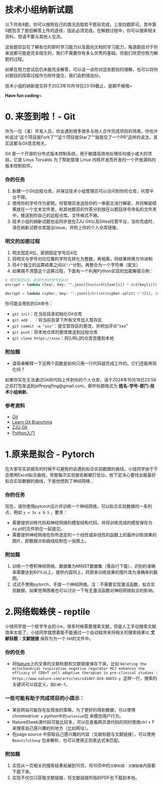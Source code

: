 # 技术小组纳新试题

以下共有8题，你可以按照自己的情况选取若干题目完成，三至四题即可。其中第0题包含了题目解答上传的途径，因此必须完成。在解题过程中，你可以搜索相关资料，但请不要与其他人交流。

这些题目旨在了解各位的即时学习能力以及面向文档的学习能力，每道题目对于你来说都可能是完全陌生的，我们不需要你有多么优秀的基础，但我们欣赏你努力解题的过程。

如果在努力尝试后仍未能完全解答，可以谈一谈你对这些题目的理解，也可以将你对题目的探索过程作为附件提交，我们会酌情加分。

技术小组的纳新提交将于2023年10月18日23:59截止，逾期不候哦\~

**Have fun coding\~**

# 0. 来签到啦！- Git

作为一位（准）开发人员，你会遇到很多很多与他人合作完成项目的场景。你也许听说过“这个项目我Fork了”“这个项目我Star了”“我提交了一个PR”这样的说法，其实这都与Git息息相关。

Git 是一个开源的分布式版本控制系统，用于敏捷高效地处理任何或小或大的项目。它是 Linus Torvalds 为了帮助管理 Linux 内核开发而开发的一个开放源码的版本控制软件。

### 你的任务

1.  新建一个Git远程仓库，并保证技术小组管理员可以访问到你的仓库，托管平台不限。
2.  使用你的学号作为密钥，将管理员发送给你的一串密文进行解密，并将解密结果放在一个文本文件里，和其他题目的作答分别放在以题目序号命名的文件夹中，推送到你自己的远程仓库。文件格式不限。
3.  技术小组的纳新试题也会同步放在ZJU Git以及Gitea托管平台，当你完成时，请在纳新试题仓库提出issue，并附上你的个人仓库链接。

### 明文的加密过程

1.  明文固定4位，密钥固定学号后4位
2.  将明文与学号对应位置的字符先转化为整数，再相乘，将结果转换为16进制
3.  将4个独立的运算结果之间以`"/"`分割，再整合为一个字符串（密文）
4.  如果搞不清楚这个运算过程，下面有一个利用Python实现的加密解密示例：

```python
# 明文固定4位，密钥为你的学号后4位
encrypt = lambda clear, key: "".join([hex(ord(clear[i]) * ord(key[i]))[2:] + '/' for i in range(4)])[:-1]

decrypt = lambda cipher, key: "".join([chr(int(cipher.split('/')[i], 16) // ord(key[i])) for i in range(4)])
```

你可能会用到的Git命令：

-   `git init`：在当前目录初始化Git仓库
-   `git add . `：将当前目录下所有文件加入暂存区
-   `git commit -m "xxx"`：提交暂存区的更改，并附加评论“xxx”
-   `git push`：将本地仓库的更改推送到远程仓库
-   `git clone https://xxxx`：将\[URL]的仓库克隆到本地

### 附加题

-   请简单解释一下这两个函数是如何只用一行代码就完成工作的。它们还能再简化吗？

如果你实在无法通过Git将代码上传到你的个人仓库，请于2024年10月18日23:59之前打包发送到jeffreyqjfing\@gmail.com，邮件标题格式为 **姓名-学号-部门-技术小组纳新**。

### 参考资料

-   [Git](https://git-scm.com/ "Git")
-   [Learn Git Branching](https://learngitbranching.js.org/?locale=zh_CN "Learn Git Branching")
-   [ZJU Git](https://git.zju.edu.cn/ "ZJU Git")
-   [Python入门](https://www.runoob.com/python/python-tutorial.html "Python入门")

# 1.原来是拟合 - Pytorch
在大家写实验报告的时候不可避免的会遇到拟合实验数据的曲线，小钱同学由于不会使用Excel拟合曲线，导致每次实验报告都被打低分。他下定决心要找出能最好拟合实验数据的曲线，于是他想到了神经网络...

### 你的任务
现在，请你使用pytorch设计并训练一个神经网络，可以拟合实验数据的一系列点，例如 `y = 3x ± 0.5` ，要求：

-  需要提供训练代码和神经网络的模型结构代码，并将训练完成的模型保存为xx.pt的文件附在一起提交。
-  需要提供神经网络在你所选定的一个线性或非线性的函数上的最终训练效果的图片，即数据点和曲线绘制在一张图上。

### 附加题
1. 训练一个卷积神经网络，数据集为MINST数据集（需自行下载），识别的准确率需要达到80%以上，提供内容同上，将原来训练效果的图片改为准确率的截图。
2. 试试不使用pytorch，手搓一个神经网络。注：不需要实现激活函数，拟合实验数据。如果觉得困难也可以讨论一下有无激活函数对神经网络拟合的影响。

# 2.网络蜘蛛侠 - reptile
小钱同学是一个医学专业的小e，很多时候需要搜索文献，但是人工手动搜索文献效率太低了，小钱同学就想着能不能通过一个自动程序来将相关的搜索结果以 **文献标题：文献链接** 保存为为一个.txt的文件中。

### 你的任务
-  将[Nature](https://www.nature.com/ "Nature")上的文章的文献标题和文献链接保存下来，比如 `Deleting the mitochondrial respiration negative regulator MCJ enhances the efficacy of CD8+T cell adoptive therapies in pre-clinical studies : https://www.nature.com/articles/s41467-024-48653-y
`这样一行，搜索的关键词可以自定义，如`CAR-T`。

### 一些可能有助于完成项目的小提示：
-  某些网站可能存在反爬虫的策略，为了更好的得到数据，可以使用chromedriver + python中的`selenium`包 来模仿用户行为。
-  Nature的web源代码可能比较多，可以在查看网页源代码的同时使用ctrl + F 来搜索自己感兴趣的的地方（比如网址）。
-  在page source 中获取自己感兴趣的内容（文献标题与文献链接），可以使用 `BeautifulSoup` 包来解析，也可以使用正则表达式来匹配。

### 附加题
1. 实现从一页相关的搜索结果拓展到10页，将10页中的`文献标题：文献链接`内容都下载下来。
2. 实现不仅仅只获取文献链接，将文献链接所指的PDF也下载到本地。